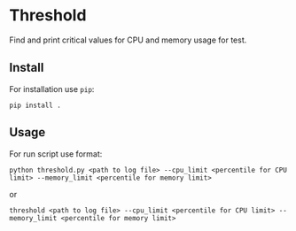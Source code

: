 # Threshold

Find and print critical values for CPU and memory usage for test.

## Install

For installation use `pip`:

    pip install .

## Usage

For run script use format:

    python threshold.py <path to log file> --cpu_limit <percentile for CPU limit> --memory_limit <percentile for memory limit>

or

    threshold <path to log file> --cpu_limit <percentile for CPU limit> --memory_limit <percentile for memory limit>
